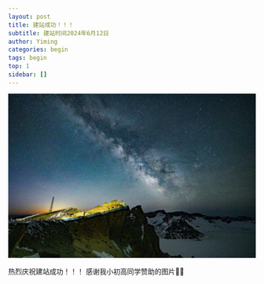 ```yaml
---
layout: post
title: 建站成功！！！
subtitle: 建站时间2024年6月12日
author: Yiming
categories: begin
tags: begin
top: 1
sidebar: []
---
```


![长白山](/assets/images/banners/home.jpeg "")


热烈庆祝建站成功！！！
感谢我小初高同学赞助的图片🤪🤪
